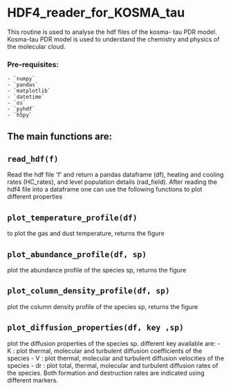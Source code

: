 # HDF4_reader_for_KOSMA_tau

This routine is used to analyse the hdf files of the kosma- tau PDR model.
Kosma-tau PDR model is used to understand the chemistry and physics of the molecular cloud.
### Pre-requisites:
    - `numpy`
    - `pandas`
    - `matplotlib`
    - `datetime`
    - `os`
    - `pyhdf`
    - `h5py`

## The main functions are:
## `read_hdf(f)`
Read the hdf file 'f' and return a pandas dataframe (df), heating and cooling rates (HC_rates), and level population details (rad_field). After reading the hdf4 file into a dataframe one can use the following functions to plot different properties

## `plot_temperature_profile(df)` 
to plot the gas and dust temperature, returns the figure

## `plot_abundance_profile(df, sp)`
plot the abundance profile of the species sp, returns the figure

## `plot_column_density_profile(df, sp) `
 plot the column density profile of the species sp, returns the figure
 

## `plot_diffusion_properties(df, key ,sp)`
plot the diffusion properties of the species sp. different key available are:
    - K : plot thermal, molecular and turbulent diffusion coefficients of the species
    - V : plot thermal, molecular and turbulent diffusion velocities of the species
    - dr : plot total, thermal, molecular and turbulent diffusion rates of the species. Both formation and destruction rates are indicated using different markers.
